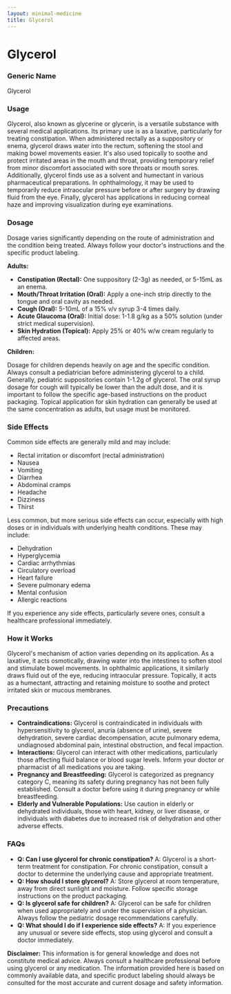 ```yaml
---
layout: minimal-medicine
title: Glycerol
---
```


# Glycerol
### Generic Name
Glycerol

### Usage

Glycerol, also known as glycerine or glycerin, is a versatile substance with several medical applications. Its primary use is as a laxative, particularly for treating constipation.  When administered rectally as a suppository or enema, glycerol draws water into the rectum, softening the stool and making bowel movements easier.  It's also used topically to soothe and protect irritated areas in the mouth and throat, providing temporary relief from minor discomfort associated with sore throats or mouth sores.  Additionally, glycerol finds use as a solvent and humectant in various pharmaceutical preparations.  In ophthalmology, it may be used to temporarily reduce intraocular pressure before or after surgery by drawing fluid from the eye.  Finally, glycerol has applications in reducing corneal haze and improving visualization during eye examinations.


### Dosage

Dosage varies significantly depending on the route of administration and the condition being treated.  Always follow your doctor's instructions and the specific product labeling.

**Adults:**

* **Constipation (Rectal):** One suppository (2-3g) as needed, or 5-15mL as an enema.
* **Mouth/Throat Irritation (Oral):** Apply a one-inch strip directly to the tongue and oral cavity as needed.
* **Cough (Oral):** 5-10mL of a 15% v/v syrup 3-4 times daily.
* **Acute Glaucoma (Oral):** Initial dose: 1-1.8 g/kg as a 50% solution (under strict medical supervision).
* **Skin Hydration (Topical):** Apply 25% or 40% w/w cream regularly to affected areas.

**Children:**

Dosage for children depends heavily on age and the specific condition.  Always consult a pediatrician before administering glycerol to a child.  Generally, pediatric suppositories contain 1-1.2g of glycerol.  The oral syrup dosage for cough will typically be lower than the adult dose, and it is important to follow the specific age-based instructions on the product packaging.  Topical application for skin hydration can generally be used at the same concentration as adults, but usage must be monitored.


### Side Effects

Common side effects are generally mild and may include:

* Rectal irritation or discomfort (rectal administration)
* Nausea
* Vomiting
* Diarrhea
* Abdominal cramps
* Headache
* Dizziness
* Thirst

Less common, but more serious side effects can occur, especially with high doses or in individuals with underlying health conditions.  These may include:

* Dehydration
* Hyperglycemia
* Cardiac arrhythmias
* Circulatory overload
* Heart failure
* Severe pulmonary edema
* Mental confusion
* Allergic reactions

If you experience any side effects, particularly severe ones, consult a healthcare professional immediately.


### How it Works

Glycerol's mechanism of action varies depending on its application.  As a laxative, it acts osmotically, drawing water into the intestines to soften stool and stimulate bowel movements.  In ophthalmic applications, it similarly draws fluid out of the eye, reducing intraocular pressure. Topically, it acts as a humectant, attracting and retaining moisture to soothe and protect irritated skin or mucous membranes.


### Precautions

* **Contraindications:** Glycerol is contraindicated in individuals with hypersensitivity to glycerol, anuria (absence of urine), severe dehydration, severe cardiac decompensation, acute pulmonary edema, undiagnosed abdominal pain, intestinal obstruction, and fecal impaction.
* **Interactions:**  Glycerol can interact with other medications, particularly those affecting fluid balance or blood sugar levels.  Inform your doctor or pharmacist of all medications you are taking.
* **Pregnancy and Breastfeeding:**  Glycerol is categorized as pregnancy category C, meaning its safety during pregnancy has not been fully established. Consult a doctor before using it during pregnancy or while breastfeeding.
* **Elderly and Vulnerable Populations:**  Use caution in elderly or dehydrated individuals, those with heart, kidney, or liver disease, or individuals with diabetes due to increased risk of dehydration and other adverse effects.


### FAQs

* **Q: Can I use glycerol for chronic constipation?**  A: Glycerol is a short-term treatment for constipation. For chronic constipation, consult a doctor to determine the underlying cause and appropriate treatment.
* **Q: How should I store glycerol?** A: Store glycerol at room temperature, away from direct sunlight and moisture.  Follow specific storage instructions on the product packaging.
* **Q: Is glycerol safe for children?** A: Glycerol can be safe for children when used appropriately and under the supervision of a physician.  Always follow the pediatric dosage recommendations carefully.
* **Q: What should I do if I experience side effects?** A:  If you experience any unusual or severe side effects, stop using glycerol and consult a doctor immediately.

**Disclaimer:** This information is for general knowledge and does not constitute medical advice. Always consult a healthcare professional before using glycerol or any medication.  The information provided here is based on commonly available data, and specific product labeling should always be consulted for the most accurate and current dosage and safety information.
